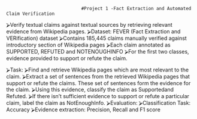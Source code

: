                                 #Project 1 -Fact Extraction and Automated Claim Verification
                                
⮚Verify textual claims against textual sources by retrieving relevant evidence from Wikipedia pages.
⮚Dataset: FEVER (Fact Extraction and VERification) dataset
⮚Contains 185,445 claims manually verified against introductory section of Wikipedia pages
⮚Each claim annotated as SUPPORTED, REFUTED and NOTENOUGHINFO
⮚For the first two classes, evidence provided to support or refute the claim.


⮚Task:
⮚Find and retrieve Wikipedia pages which are most relevant to the claim.
⮚Extract a set of sentences from the retrieved Wikipedia pages that support or refute the claims. These set of sentences form the evidence for the claim.
⮚Using this evidence, classify the claim as Supportedand Refuted.
⮚If there isn’t sufficient evidence to support or refute a particular claim, label the claim as NotEnoughInfo.
⮚Evaluation:
⮚Classification Task: Accuracy
⮚Evidence extraction: Precision, Recall and F1 score


